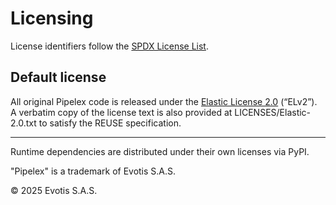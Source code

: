 # Licensing

License identifiers follow the [SPDX License List](https://spdx.org/licenses/).

## Default license

All original Pipelex code is released under the [Elastic License 2.0](LICENSE) (“ELv2”).
A verbatim copy of the license text is also provided at LICENSES/Elastic-2.0.txt to satisfy the REUSE specification.

---

Runtime dependencies are distributed under their own licenses via PyPI.

"Pipelex" is a trademark of Evotis S.A.S.

© 2025 Evotis S.A.S.

